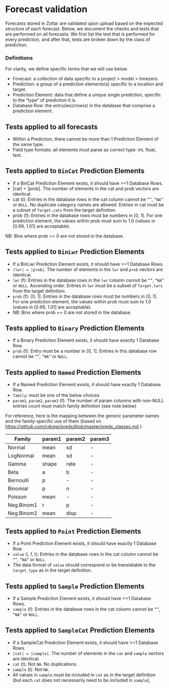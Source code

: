 # Forecast validation

Forecasts stored in Zoltar are validated upon upload based on the expected structure of each forecast.
Below, we document the checks and tests that are performed on all forecasts. 
We first list the test that is performed for every prediction, and after that, tests are broken down by the class of prediction.

### Definitions

For clarity, we define specific terms that we will use below.

 - Forecast: a collection of data specific to a project > model > timezero.
 - Prediction: a group of a prediction elements(s) specific to a location and target.
 - Prediction Element: data that define a unique single prediction, specific to the “type” of prediction it is.
 - Database Row: the entry(ies)/row(s) in the database that comprise a prediction element.

## Tests applied to all forecasts

- Within a Prediction, there cannot be more than 1 Prediction Element of the same type.
- Field type formats: all elements must parse as correct type: int, float, text.

## Tests applied to `BinCat` Prediction Elements

 - If a BinCat Prediction Element exists, it should have >=1 Database Rows.
 - |cat| = |prob|. The number of elements in the cat and prob vectors are identical.
 - cat (t): Entries in the database rows in the cat column cannot be `“”`, `“NA”` or `NULL`. No duplicate category names are allowed. Entries in cat must be a subset of `Target.cats` from the target definition.
 - prob (f): Entries in the database rows must be numbers in [0, 1]. For one prediction element, the values within prob must sum to 1.0 (values in [0.99, 1.01] are acceptable). 

NB: Bins where prob == 0 are not stored in the database.

## Tests applied to `BinLwr` Prediction Elements

 - If a BinLwr Prediction Element exists, it should have >=1 Database Rows.
 - `|lwr| = |prob|`. The number of elements in the `lwr` and `prob` vectors are identical.
 - `lwr` (f): Entries in the database rows in the `lwr` column cannot be `“”`, `“NA”` or `NULL`. Ascending order. Entries in `lwr` must be a subset of `Target.lwrs` from the target definition.
 - `prob` (f): [0, 1]. Entries in the database rows must be numbers in [0, 1]. For one prediction element, the values within prob must sum to 1.0 (values in [0.99, 1.01] are acceptable). 
 - NB: Bins where prob == 0 are not stored in the database.

## Tests applied to `Binary` Prediction Elements

 - If a Binary Prediction Element exists, it should have exactly 1 Database Row.
 - `prob` (f): Entry must be a number in [0, 1]. Entries in this database row cannot be `“”`, `“NA”` or `NULL`.
 
## Tests applied to `Named` Prediction Elements

 - If a Named Prediction Element exists, it should have exactly 1 Database Row.
 - `family`: must be one of the below choices
 - `param1`, `param2`, `param3` (f): The number of param columns with non-NULL entries count must match family definition (see note below)

For reference, here is the mapping between the generic parameter names and the family-specific use of them (based on https://github.com/cdcepi/predx/blob/master/predx_classes.md ):

Family      | param1    | param2    | param3 
----------- | --------- | --------- | --------- 
Normal      |    mean   |  sd       |  -        
LogNormal   |    mean   |  sd       |  -        
Gamma       |    shape  |  rate     |    -      
Beta        |    a      |    b      |    -    
Bernoulli   |    p      |    -      |    -      
Binomial    |    p      |  n        |  -        
Poisson     |    mean   |  -        |    -      
Neg.Binom1  |    r      |    p      |    -    
Neg.Binom2  |    mean   |  disp     |    -      

## Tests applied to `Point` Prediction Elements
 - If a Point Prediction Element exists, it should have exactly 1 Database Row.
 - `value` (i, f, t): Entries in the database rows in the cat column cannot be `“”`, `“NA”` or `NULL`. 
 - The data format of `value` should correspond or be translatable to the `target_type` as in the target definition.
 
## Tests applied to `Sample` Prediction Elements
 - If a Sample Prediction Element exists, it should have >=1 Database Rows.
 - `sample` (f): Entries in the database rows in the cat column cannot be `“”`, `“NA”` or `NULL`.

## Tests applied to `SampleCat` Prediction Elements
 - If a SampleCat Prediction Element exists, it should have >=1 Database Rows.
 - `|cat| = |sample|`. The number of elements in the `cat` and `sample` vectors are identical.
 - `cat` (t): Not `NA`. No duplications.
 - `sample` (t): Not `NA`.
 - All values in `sample` must be included in `cat` as in the target definition (but each `cat` does not necessarily need to be included in `sample`),



